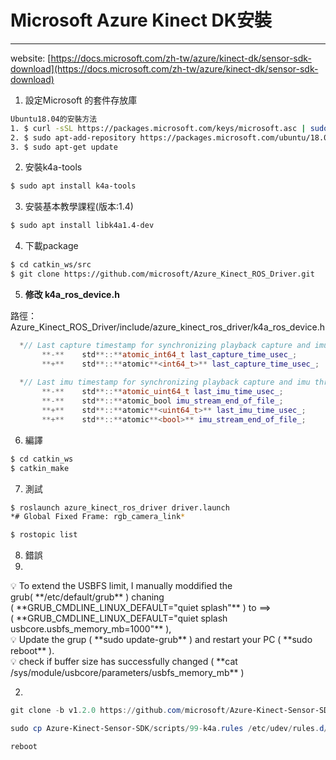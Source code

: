 # Microsoft Azure Kinect DK安裝

---

website: [https://docs.microsoft.com/zh-tw/azure/kinect-dk/sensor-sdk-download](https://docs.microsoft.com/zh-tw/azure/kinect-dk/sensor-sdk-download)

1.  設定Microsoft 的套件存放庫

```bash
Ubuntu18.04的安裝方法
1. $ curl -sSL https://packages.microsoft.com/keys/microsoft.asc | sudo apt-key add -
2. $ sudo apt-add-repository https://packages.microsoft.com/ubuntu/18.04/prod
3. $ sudo apt-get update
```

2.  安裝k4a-tools

```bash
$ sudo apt install k4a-tools
```

3.  安裝基本教學課程(版本:1.4)

```bash
$ sudo apt install libk4a1.4-dev
```

4.  下載package

```bash
$ cd catkin_ws/src
$ git clone https://github.com/microsoft/Azure_Kinect_ROS_Driver.git
```

5. **修改 k4a_ros_device.h**

路徑：Azure_Kinect_ROS_Driver/include/azure_kinect_ros_driver/k4a_ros_device.h

```cpp
  *// Last capture timestamp for synchronizing playback capture and imu thread*
       **-**    std**::**atomic_int64_t last_capture_time_usec_;
       **+**    std**::**atomic**<int64_t>** last_capture_time_usec_;
 
  *// Last imu timestamp for synchronizing playback capture and imu thread*
       **-**    std**::**atomic_uint64_t last_imu_time_usec_;
       **-**    std**::**atomic_bool imu_stream_end_of_file_;
       **+**    std**::**atomic**<uint64_t>** last_imu_time_usec_;
       **+**    std**::**atomic**<bool>** imu_stream_end_of_file_;
```

6.  編譯

```bash
$ cd catkin_ws
$ catkin_make
```

7.  測試

```bash
$ roslaunch azure_kinect_ros_driver driver.launch
*# Global Fixed Frame: rgb_camera_link*

$ rostopic list
```

8. 錯誤
1.  

<aside>
💡 To extend the USBFS limit, I manually moddified the grub( **/etc/default/grub** ) chaning ( **GRUB_CMDLINE_LINUX_DEFAULT="quiet splash"** ) to ==> ( **GRUB_CMDLINE_LINUX_DEFAULT="quiet splash usbcore.usbfs_memory_mb=1000"** ),

</aside>

<aside>
💡 Update the grup ( **sudo update-grub** ) and restart your PC ( **sudo reboot** ).

</aside>

<aside>
💡 check if buffer size has successfully changed ( **cat /sys/module/usbcore/parameters/usbfs_memory_mb** )

</aside>

2.  

```powershell
git clone -b v1.2.0 https://github.com/microsoft/Azure-Kinect-Sensor-SDK.git
```

```powershell
sudo cp Azure-Kinect-Sensor-SDK/scripts/99-k4a.rules /etc/udev/rules.d/
```

```powershell
reboot
```
